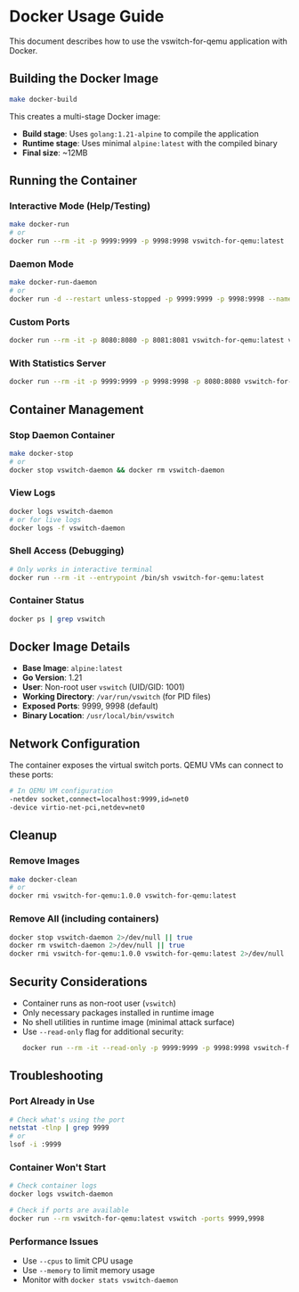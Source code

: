 # Docker Usage Guide

This document describes how to use the vswitch-for-qemu application with Docker.

## Building the Docker Image

```bash
make docker-build
```

This creates a multi-stage Docker image:
- **Build stage**: Uses `golang:1.21-alpine` to compile the application
- **Runtime stage**: Uses minimal `alpine:latest` with the compiled binary
- **Final size**: ~12MB

## Running the Container

### Interactive Mode (Help/Testing)
```bash
make docker-run
# or
docker run --rm -it -p 9999:9999 -p 9998:9998 vswitch-for-qemu:latest
```

### Daemon Mode
```bash
make docker-run-daemon
# or
docker run -d --restart unless-stopped -p 9999:9999 -p 9998:9998 --name vswitch-daemon vswitch-for-qemu:latest vswitch -daemon -ports 9999,9998
```

### Custom Ports
```bash
docker run --rm -it -p 8080:8080 -p 8081:8081 vswitch-for-qemu:latest vswitch -ports 8080,8081
```

### With Statistics Server
```bash
docker run --rm -it -p 9999:9999 -p 9998:9998 -p 8080:8080 vswitch-for-qemu:latest vswitch -ports 9999,9998 -stats-port 8080
```

## Container Management

### Stop Daemon Container
```bash
make docker-stop
# or
docker stop vswitch-daemon && docker rm vswitch-daemon
```

### View Logs
```bash
docker logs vswitch-daemon
# or for live logs
docker logs -f vswitch-daemon
```

### Shell Access (Debugging)
```bash
# Only works in interactive terminal
docker run --rm -it --entrypoint /bin/sh vswitch-for-qemu:latest
```

### Container Status
```bash
docker ps | grep vswitch
```

## Docker Image Details

- **Base Image**: `alpine:latest`
- **Go Version**: 1.21
- **User**: Non-root user `vswitch` (UID/GID: 1001)
- **Working Directory**: `/var/run/vswitch` (for PID files)
- **Exposed Ports**: 9999, 9998 (default)
- **Binary Location**: `/usr/local/bin/vswitch`

## Network Configuration

The container exposes the virtual switch ports. QEMU VMs can connect to these ports:

```bash
# In QEMU VM configuration
-netdev socket,connect=localhost:9999,id=net0
-device virtio-net-pci,netdev=net0
```

## Cleanup

### Remove Images
```bash
make docker-clean
# or
docker rmi vswitch-for-qemu:1.0.0 vswitch-for-qemu:latest
```

### Remove All (including containers)
```bash
docker stop vswitch-daemon 2>/dev/null || true
docker rm vswitch-daemon 2>/dev/null || true
docker rmi vswitch-for-qemu:1.0.0 vswitch-for-qemu:latest 2>/dev/null || true
```

## Security Considerations

- Container runs as non-root user (`vswitch`)
- Only necessary packages installed in runtime image
- No shell utilities in runtime image (minimal attack surface)
- Use `--read-only` flag for additional security:
  ```bash
  docker run --rm -it --read-only -p 9999:9999 -p 9998:9998 vswitch-for-qemu:latest
  ```

## Troubleshooting

### Port Already in Use
```bash
# Check what's using the port
netstat -tlnp | grep 9999
# or
lsof -i :9999
```

### Container Won't Start
```bash
# Check container logs
docker logs vswitch-daemon

# Check if ports are available
docker run --rm vswitch-for-qemu:latest vswitch -ports 9999,9998
```

### Performance Issues
- Use `--cpus` to limit CPU usage
- Use `--memory` to limit memory usage
- Monitor with `docker stats vswitch-daemon`
